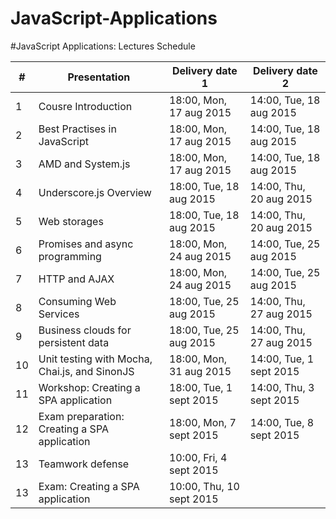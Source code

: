 
# JavaScript-Applications
#JavaScript Applications: Lectures Schedule

| &#35; | Presentation                                  | Delivery date 1          | Delivery date 2
| ----- | -----------------------------------           | ------------------------ | --------------------------
| 1     | Cousre Introduction                           | 18:00, Mon, 17 aug 2015  | 14:00, Tue, 18 aug 2015
| 2     | Best Practises in JavaScript                  | 18:00, Mon, 17 aug 2015  | 14:00, Tue, 18 aug 2015
| 3     | AMD and System.js                             | 18:00, Mon, 17 aug 2015  | 14:00, Tue, 18 aug 2015
| 4     | Underscore.js Overview                        | 18:00, Tue, 18 aug 2015  | 14:00, Thu, 20 aug 2015
| 5     | Web storages                                  | 18:00, Tue, 18 aug 2015  | 14:00, Thu, 20 aug 2015
| 6     | Promises and async programming                | 18:00, Mon, 24 aug 2015  | 14:00, Tue, 25 aug 2015
| 7     | HTTP and AJAX                                 | 18:00, Mon, 24 aug 2015  | 14:00, Tue, 25 aug 2015
| 8     | Consuming Web Services                        | 18:00, Tue, 25 aug 2015  | 14:00, Thu, 27 aug 2015
| 9     | Business clouds for persistent data           | 18:00, Tue, 25 aug 2015  | 14:00, Thu, 27 aug 2015
| 10    | Unit testing with Mocha, Chai.js, and SinonJS | 18:00, Mon, 31 aug 2015  | 14:00, Tue, 1 sept 2015
| 11    | Workshop: Creating a SPA application          | 18:00, Tue, 1 sept 2015  | 14:00, Thu, 3 sept 2015
| 12    | Exam preparation: Creating a SPA application  | 18:00, Mon, 7 sept 2015  | 14:00, Tue, 8 sept 2015
| 13    | Teamwork defense                              | 10:00, Fri, 4 sept 2015 
| 13    | Exam: Creating a SPA application              | 10:00, Thu, 10 sept 2015 






